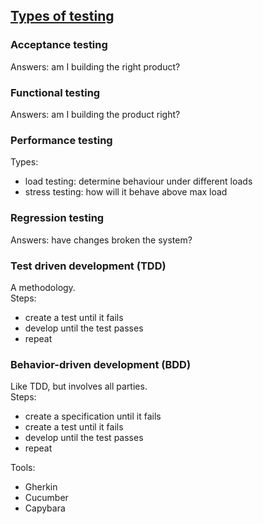 ## [Types of testing](https://www.selenium.dev/documentation/en/introduction/types_of_testing/)

### Acceptance testing

Answers: am I building the right product?

### Functional testing

Answers: am I building the product right?

### Performance testing

Types:
* load testing: determine behaviour under different loads
* stress testing: how will it behave above max load

### Regression testing

Answers: have changes broken the system?

### Test driven development (TDD)

A methodology.  
Steps:
* create a test until it fails
* develop until the test passes
* repeat

### Behavior-driven development (BDD)

Like TDD, but involves all parties.  
Steps:
* create a specification until it fails
* create a test until it fails
* develop until the test passes
* repeat

Tools:
* Gherkin
* Cucumber
* Capybara
